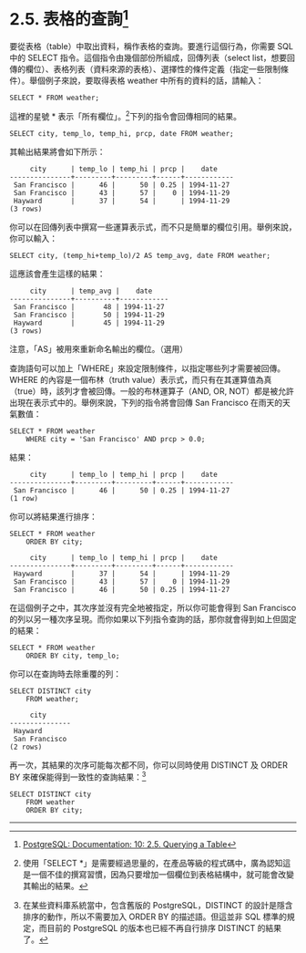 # 2.5. 表格的查詢[^1]

要從表格（table）中取出資料，稱作表格的查詢。要進行這個行為，你需要 SQL 中的 SELECT 指令。這個指令由幾個部份所組成，回傳列表（select list，想要回傳的欄位）、表格列表（資料來源的表格）、選擇性的條件定義（指定一些限制條件）。舉個例子來說，要取得表格 weather 中所有的資料的話，請輸入： 

```
SELECT * FROM weather;
```

這裡的星號 \* 表示「所有欄位」。[^2]下列的指令會回傳相同的結果。

```
SELECT city, temp_lo, temp_hi, prcp, date FROM weather;
```

其輸出結果將會如下所示：

```
     city      | temp_lo | temp_hi | prcp |    date
---------------+---------+---------+------+------------
 San Francisco |      46 |      50 | 0.25 | 1994-11-27
 San Francisco |      43 |      57 |    0 | 1994-11-29
 Hayward       |      37 |      54 |      | 1994-11-29
(3 rows)
```

你可以在回傳列表中撰寫一些運算表示式，而不只是簡單的欄位引用。舉例來說，你可以輸入：

```
SELECT city, (temp_hi+temp_lo)/2 AS temp_avg, date FROM weather;
```

這應該會產生這樣的結果：

```
     city      | temp_avg |    date
---------------+----------+------------
 San Francisco |       48 | 1994-11-27
 San Francisco |       50 | 1994-11-29
 Hayward       |       45 | 1994-11-29
(3 rows)
```

注意，「AS」被用來重新命名輸出的欄位。（選用）

查詢語句可以加上「WHERE」來設定限制條件，以指定哪些列才需要被回傳。WHERE 的內容是一個布林（truth value）表示式，而只有在其運算值為真（true）時，該列才會被回傳。一般的布林運算子（AND, OR, NOT）都是被允許出現在表示式中的。舉例來說，下列的指令將會回傳 San Francisco 在雨天的天氣數值：

```
SELECT * FROM weather
    WHERE city = 'San Francisco' AND prcp > 0.0;
```

結果：

```
     city      | temp_lo | temp_hi | prcp |    date
---------------+---------+---------+------+------------
 San Francisco |      46 |      50 | 0.25 | 1994-11-27
(1 row)
```

你可以將結果進行排序：

```
SELECT * FROM weather
    ORDER BY city;
```

```
     city      | temp_lo | temp_hi | prcp |    date
---------------+---------+---------+------+------------
 Hayward       |      37 |      54 |      | 1994-11-29
 San Francisco |      43 |      57 |    0 | 1994-11-29
 San Francisco |      46 |      50 | 0.25 | 1994-11-27
```

在這個例子之中，其次序並沒有完全地被指定，所以你可能會得到 San Francisco 的列以另一種次序呈現。而你如果以下列指令查詢的話，那你就會得到如上但固定的結果：

```
SELECT * FROM weather
    ORDER BY city, temp_lo;
```

你可以在查詢時去除重覆的列：

```
SELECT DISTINCT city
    FROM weather;
```

```
     city
---------------
 Hayward
 San Francisco
(2 rows)
```

再一次，其結果的次序可能每次都不同，你可以同時使用 DISTINCT 及 ORDER BY 來確保能得到一致性的查詢結果：[^3]

```
SELECT DISTINCT city
    FROM weather
    ORDER BY city;
```

---

[^1]: [PostgreSQL: Documentation: 10: 2.5. Querying a Table](https://www.postgresql.org/docs/10/static/tutorial-select.html)

[^2]: 使用「SELECT \*」是需要經過思量的，在產品等級的程式碼中，廣為認知這是一個不佳的撰寫習慣，因為只要增加一個欄位到表格結構中，就可能會改變其輸出的結果。 

[^3]: 在某些資料庫系統當中，包含舊版的 PostgreSQL，DISTINCT 的設計是隱含排序的動作，所以不需要加入 ORDER BY 的描述語。但這並非 SQL 標準的規定，而目前的 PostgreSQL 的版本也已經不再自行排序 DISTINCT 的結果了。

